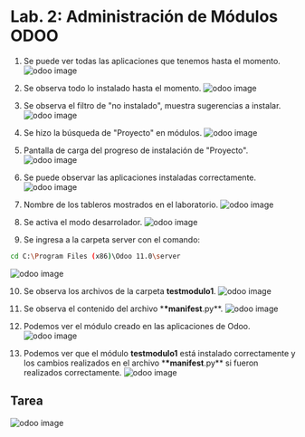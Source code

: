 # Lab. 2: Administración de Módulos ODOO

1. Se puede ver todas las aplicaciones que tenemos hasta el momento.
   ![odoo image](images/1.png)

2. Se observa todo lo instalado hasta el momento.
   ![odoo image](images/2.png)

3. Se observa el filtro de "no instalado", muestra sugerencias a instalar.
   ![odoo image](images/3.png)

4. Se hizo la búsqueda de "Proyecto" en módulos.
   ![odoo image](images/4.png)

5. Pantalla de carga del progreso de instalación de "Proyecto".
   ![odoo image](images/5.png)

6. Se puede observar las aplicaciones instaladas correctamente.
   ![odoo image](images/6.png)

7. Nombre de los tableros mostrados en el laboratorio.
   ![odoo image](images/7.png)

8. Se activa el modo desarrolador.
   ![odoo image](images/8.png)

9. Se ingresa a la carpeta server con el comando:

```bash
cd C:\Program Files (x86)\Odoo 11.0\server
```

![odoo image](images/9.png)

10. Se observa los archivos de la carpeta **testmodulo1**.
    ![odoo image](images/10.png)

11. Se observa el contenido del archivo \***\*manifest**.py\*\*.
    ![odoo image](images/11.png)

12. Podemos ver el módulo creado en las aplicaciones de Odoo.
    ![odoo image](images/12.png)

13. Podemos ver que el módulo **testmodulo1** está instalado correctamente y los cambios realizados en el archivo \***\*manifest**.py\*\* si fueron realizados correctamente.
    ![odoo image](images/13.png)

## Tarea

![odoo image](images/tarea.png)
